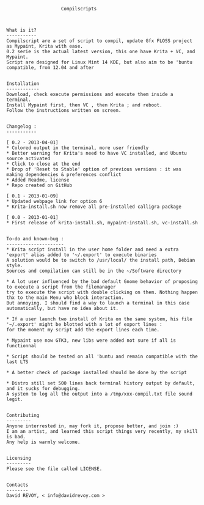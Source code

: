 

						Compilscripts
	
	

	What is it?
	-----------
	Compilscript are a set of script to compil, update Gfx FLOSS project as Mypaint, Krita with ease.
	0.2 serie is the actual latest version, this one have Krita + VC, and Mypaint.
	Script are designed for Linux Mint 14 KDE, but also aim to be 'buntu compatible, from 12.04 and after
	
	
	Installation
	------------
	Download, check execute permissions and execute them inside a terminal.
	Install Mypaint first, then VC , then Krita ; and reboot.
	Follow the instructions written on screen.
	
	
	Changelog :
	-----------
	
	[ 0.2 - 2013-04-01]
	* Colored output in the terminal, more user friendly
	* Better warning for Krita's need to have VC installed, and Ubuntu source activated
	* Click to close at the end
	* Drop of 'Reset to Stable' option of previous versions : it was making dependencies & preferences conflict
	* Added Readme, license
	* Repo created on GitHub
	
	[ 0.1 - 2013-01-09]
	* Updated webpage link for option 6
	* Krita-install.sh now remove all pre-installed calligra package
	
	[ 0.0 - 2013-01-01]
	* First release of krita-install.sh, mypaint-install.sh, vc-install.sh
	
	
	To-do and known-bug :
	---------------------
	* Krita script install in the user home folder and need a extra 'export' alias added to '~/.export' to execute binaries
	A solution would be to switch to /usr/local/ the install path, Debian style.
	Sources and compilation can still be in the ~/Software directory
	
	* A lot user influenced by the bad default Gnome behavior of proposing to execute a script from the filemanager
	try to execute the script with double clicking on them. Nothing happen thx to the main Menu who block interaction. 
	But annoying. I should find a way to launch a terminal in this case automatically, but have no idea about it. 
	
	* If a user launch two install of Krita on the same system, his file '~/.export' might be blotted with a lot of export lines :
	for the moment my script add the export lines each time.
	
	* Mypaint use now GTK3, new libs were added not sure if all is functionnal
	
	* Script should be tested on all 'buntu and remain compatible with the last LTS
	
	* A better check of package installed should be done by the script
	
	* Distro still set 500 lines back terminal history output by default, and it sucks for debugging. 
	A system to log all the output into a /tmp/xxx-compil.txt file sound legit.
	
	
	Contributing
	---------
	Anyone interrested in, may fork it, propose better, and join :)
	I am an artist, and learned this script things very recently, my skill is bad. 
	Any help is warmly welcome. 
	
	
	Licensing
	---------
	Please see the file called LICENSE.
	
	
	Contacts
	--------
	David REVOY, < info@davidrevoy.com >
	
	
